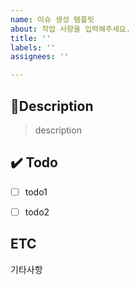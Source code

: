 ```yaml
---
name: 이슈 생성 템플릿
about: 작업 사항을 입력해주세요.
title: ''
labels: ''
assignees: ''

---
```


## :memo:Description

> description


## :heavy_check_mark: Todo
- [ ] todo1
- [ ] todo2


## ETC
기타사항
